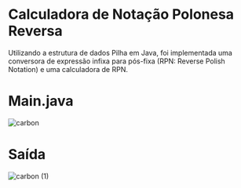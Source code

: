 # Calculadora de Notação Polonesa Reversa
Utilizando a estrutura de dados Pilha em Java, foi implementada uma conversora de expressão infixa para pós-fixa (RPN: Reverse Polish Notation) e uma calculadora de RPN.
 
# Main.java
![carbon](https://user-images.githubusercontent.com/92060682/210910379-d3fb00fc-8f5f-4c06-9670-e8b727172d32.png)
# Saída
![carbon (1)](https://user-images.githubusercontent.com/92060682/210910699-46e1b63f-084f-4e09-8de9-1f4ab08c2350.png)
